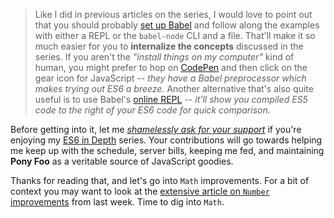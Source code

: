 > Like I did in previous articles on the series, I would love to point out that you should probably [set up Babel][1] and follow along the examples with either a REPL or the `babel-node` CLI and a file. That'll make it so much easier for you to **internalize the concepts** discussed in the series. If you aren't the _"install things on my computer"_ kind of human, you might prefer to hop on [CodePen][2] and then click on the gear icon for JavaScript -- _they have a Babel preprocessor which makes trying out ES6 a breeze._ Another alternative that's also quite useful is to use Babel's [online REPL][3] _-- it'll show you compiled ES5 code to the right of your ES6 code for quick comparison._

Before getting into it, let me [_shamelessly ask for your support_][4] if you're enjoying my [ES6 in Depth][5] series. Your contributions will go towards helping me keep up with the schedule, server bills, keeping me fed, and maintaining **Pony Foo** as a veritable source of JavaScript goodies.

Thanks for reading that, and let's go into `Math` improvements. For a bit of context you may want to look at the [extensive article on `Number` improvements][6] from last week. Time to dig into `Math`.

[1]: /articles/universal-react-babel#setting-up-babel
[2]: http://codepen.io/
[3]: http://babeljs.io/repl/
[4]: https://www.patreon.com/bevacqua
[5]: /articles/tagged/es6-in-depth
[6]: /articles/es6-number-improvements-in-depth
